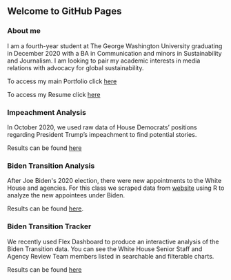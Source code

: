 ## Welcome to GitHub Pages

### About me

I am a fourth-year student at The George Washington University graduating in December 2020 with a BA in Communication and minors in Sustainability and Journalism. I am looking to pair my academic interests in media relations with advocacy for global sustainability.

To access my main Portfolio click [here](https://www.eleanorhood.com/)

To access my Resume click [here](https://static1.squarespace.com/static/5fb2c2d74906936058f4faea/t/5fb2dd62b01f5f78e4e0e641/1605557616289/Eleanor+Palmer+Resume)

### Impeachment Analysis

In October 2020, we used raw data of House Democrats’ positions regarding President Trump’s impeachment to find potential stories. 

Results can be found [here](https://Epalmer20.github.io/impeachmentanalysis/Impeachmentanalysis.html)

### Biden Transition Analysis 

After Joe Biden's 2020 election, there were new appointments to the White House and agencies. For this class we scraped data from [website](https://buildbackbetter.gov/nominees-and-appointees/) using R to analyze the new appointees under Biden. 

Results can be found [here](https://Epalmer20.github.io/bidentransition/index.html).

### Biden Transition Tracker

We recently used Flex Dashboard to produce an interactive analysis of the Biden Transition data. You can see the White House Senior Staff and Agency Review Team members listed in searchable and filterable charts.

Results can be found [here](https://Epalmer20.github.io/bidentransition/Biden-Transition-Tracker.html)

